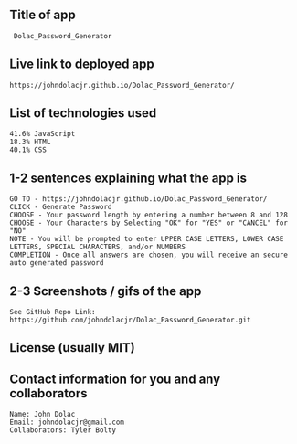 



## Title of app
     Dolac_Password_Generator

## Live link to deployed app
    https://johndolacjr.github.io/Dolac_Password_Generator/

## List of technologies used
    41.6% JavaScript
    18.3% HTML
    40.1% CSS

## 1-2 sentences explaining what the app is
    GO TO - https://johndolacjr.github.io/Dolac_Password_Generator/
    CLICK - Generate Password
    CHOOSE - Your password length by entering a number between 8 and 128
    CHOOSE - Your Characters by Selecting "OK" for "YES" or "CANCEL" for "NO"
    NOTE - You will be prompted to enter UPPER CASE LETTERS, LOWER CASE LETTERS, SPECIAL CHARACTERS, and/or NUMBERS 
    COMPLETION - Once all answers are chosen, you will receive an secure auto generated password


## 2-3 Screenshots / gifs of the app
    See GitHub Repo Link: https://github.com/johndolacjr/Dolac_Password_Generator.git

## License (usually MIT)

## Contact information for you and any collaborators
    Name: John Dolac
    Email: johndolacjr@gmail.com
    Collaborators: Tyler Bolty

